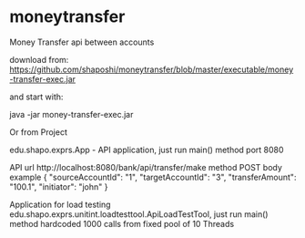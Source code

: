 # moneytransfer
Money Transfer api between accounts

download from: https://github.com/shaposhi/moneytransfer/blob/master/executable/money-transfer-exec.jar

and start with:

java -jar money-transfer-exec.jar 

Or from Project

edu.shapo.exprs.App - API application, just run main() method
port 8080

API url http://localhost:8080/bank/api/transfer/make method POST
body example 
{
    "sourceAccountId": "1", 
    "targetAccountId": "3", 
    "transferAmount": "100.1",
    "initiator": "john"
}



Application for load testing
edu.shapo.exprs.unitint.loadtesttool.ApiLoadTestTool, just run main() method
hardcoded 1000 calls from fixed pool of 10 Threads


